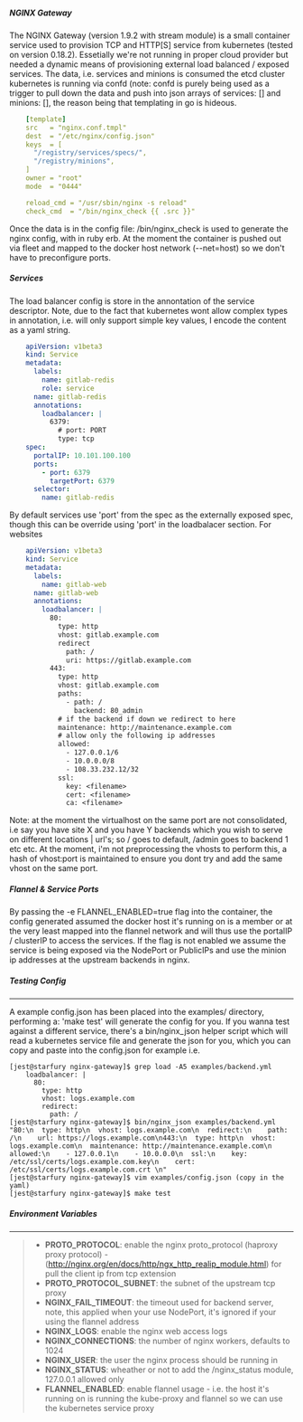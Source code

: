 

##### **NGINX Gateway**

The NGINX Gateway (version 1.9.2 with stream module) is a small container service used to provision TCP and HTTP[S] service from kubernetes (tested on version 0.18.2). Essetially we're not running in proper cloud provider but needed a dynamic means of provisioning external load balanced / exposed services. The data, i.e. services and minions is consumed the etcd cluster kubernetes is running via confd (note: confd is purely being used as a trigger to pull down the data and push into json arrays of services: [] and minions: [], the reason being that templating in go is hideous.

```YAML
    [template]
    src   = "nginx.conf.tmpl"
    dest  = "/etc/nginx/config.json"
    keys  = [
      "/registry/services/specs/",
      "/registry/minions",
    ]
    owner = "root"
    mode  = "0444"

    reload_cmd = "/usr/sbin/nginx -s reload"
    check_cmd  = "/bin/nginx_check {{ .src }}"
```

Once the data is in the config file: /bin/nginx_check is used to generate the nginx config, with in ruby erb. At the moment the container is pushed out via fleet and mapped to the docker host network (--net=host) so we don't have to preconfigure ports.

##### **Services**

The load balancer config is store in the annontation of the service descriptor. Note, due to the fact that kubernetes wont allow complex types in annotation, i.e. will only support simple key values, I encode the content as a yaml string.

```YAML
    apiVersion: v1beta3
    kind: Service
    metadata:
      labels:
        name: gitlab-redis
        role: service
      name: gitlab-redis
      annotations:
        loadbalancer: |
          6379:
            # port: PORT  
            type: tcp  
    spec:
      portalIP: 10.101.100.100
      ports:
        - port: 6379
          targetPort: 6379
      selector:
        name: gitlab-redis
```

By default services use 'port' from the spec as the externally exposed spec, though this can be override using 'port' in the loadbalacer section. For websites

```YAML
    apiVersion: v1beta3
    kind: Service
    metadata:
      labels:
        name: gitlab-web
      name: gitlab-web
      annotations:
        loadbalancer: |
          80:
            type: http
            vhost: gitlab.example.com
            redirect
              path: /
              uri: https://gitlab.example.com
          443:
            type: http
            vhost: gitlab.example.com
            paths:
              - path: /
                backend: 80_admin
            # if the backend if down we redirect to here
            maintenance: http://maintenance.example.com
            # allow only the following ip addresses
            allowed:
              - 127.0.0.1/6
              - 10.0.0.0/8
              - 108.33.232.12/32
            ssl:
              key: <filename>
              cert: <filename>
              ca: <filename>
```

Note: at the moment the virtualhost on the same port are not consolidated, i.e say you have site X and you have Y backends which you wish to serve on different locations | url's; so / goes to default, /admin goes to backend 1 etc etc. At the moment, i'm not preprocessing the vhosts to perform this, a hash of vhost:port is maintained to ensure you dont try and add the same vhost on the same port.

##### **Flannel & Service Ports**

By passing the -e FLANNEL_ENABLED=true flag into the container, the config generated assumed the docker host it's running on is a member or at the very least mapped into the flannel network and will thus use the portalIP / clusterIP to access the services. If the flag is not enabled we assume the service is being exposed via the NodePort or PublicIPs and use the minion ip addresses at the upstream backends in nginx.

##### **Testing Config**
----

A example config.json has been placed into the examples/ directory, performing a: 'make test' will generate the config for you. If you wanna test against a different service, there's a bin/nginx_json helper script which will read a kubernetes service file and generate the json for you, which you can copy and paste into the config.json for example i.e.

```shell
[jest@starfury nginx-gateway]$ grep load -A5 examples/backend.yml
    loadbalancer: |
      80:
        type: http
        vhost: logs.example.com
        redirect:
          path: /
[jest@starfury nginx-gateway]$ bin/nginx_json examples/backend.yml
"80:\n  type: http\n  vhost: logs.example.com\n  redirect:\n    path: /\n    url: https://logs.example.com\n443:\n  type: http\n  vhost: logs.example.com\n  maintenance: http://maintenance.example.com\n  allowed:\n    - 127.0.0.1\n    - 10.0.0.0\n  ssl:\n    key: /etc/ssl/certs/logs.example.com.key\n    cert: /etc/ssl/certs/logs.example.com.crt \n"
[jest@starfury nginx-gateway]$ vim examples/config.json (copy in the yaml)
[jest@starfury nginx-gateway]$ make test
```


##### **Environment Variables**
----

>  - **PROTO_PROTOCOL**: enable the nginx proto_protocol (haproxy proxy protocol) - (http://nginx.org/en/docs/http/ngx_http_realip_module.html) for pull the client ip from tcp extension
>  - **PROTO_PROTOCOL_SUBNET**: the subnet of the upstream tcp proxy
>  - **NGINX_FAIL_TIMEOUT**: the timeout used for backend server, note, this applied when your use NodePort, it's ignored if your using the flannel address  
>  - **NGINX_LOGS**: enable the nginx web access logs
>  - **NGINX_CONNECTIONS**: the number of nginx workers, defaults to 1024
>  - **NGINX_USER**: the user the nginx process should be running in
>  - **NGINX_STATUS**: wheather or not to add the /nginx_status module, 127.0.0.1 allowed only
>  - **FLANNEL_ENABLED**: enable flannel usage - i.e. the host it's running on is running the kube-proxy and flannel so we can use the kubernetes service proxy
